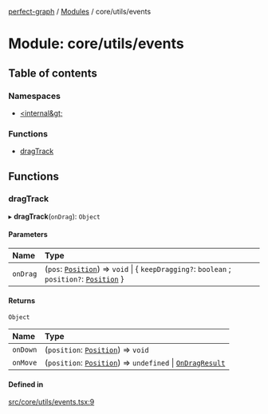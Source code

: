 [perfect-graph](../README.md) / [Modules](../modules.md) / core/utils/events

# Module: core/utils/events

## Table of contents

### Namespaces

- [&lt;internal\&gt;](core_utils_events._internal_.md)

### Functions

- [dragTrack](core_utils_events.md#dragtrack)

## Functions

### dragTrack

▸ **dragTrack**(`onDrag`): `Object`

#### Parameters

| Name | Type |
| :------ | :------ |
| `onDrag` | (`pos`: [`Position`](components_ClusterNodeContainer._internal_.md#position)) => `void` \| { `keepDragging?`: `boolean` ; `position?`: [`Position`](components_ClusterNodeContainer._internal_.md#position)  } |

#### Returns

`Object`

| Name | Type |
| :------ | :------ |
| `onDown` | (`position`: [`Position`](components_ClusterNodeContainer._internal_.md#position)) => `void` |
| `onMove` | (`position`: [`Position`](components_ClusterNodeContainer._internal_.md#position)) => `undefined` \| [`OnDragResult`](core_utils_events._internal_.md#ondragresult) |

#### Defined in

[src/core/utils/events.tsx:9](https://github.com/MaastrichtU-IDS/perfect-graph/blob/27ebaf3/src/core/utils/events.tsx#L9)

